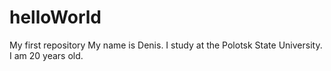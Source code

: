 # helloWorld
My first repository
My name is Denis. I study at the Polotsk State University. I am 20 years old.
